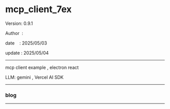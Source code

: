 ﻿# mcp_client_7ex

 Version: 0.9.1

 Author  : 

 date    : 2025/05/03
 
 update  : 2025/05/04 

***
mcp client example , electron react

LLM: gemini , Vercel AI SDK

***
### blog 

***